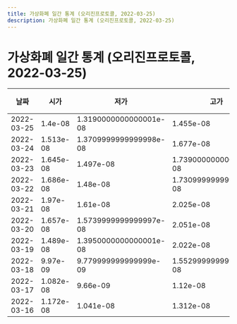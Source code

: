 ```yaml
---
title: 가상화폐 일간 통계 (오리진프로토콜, 2022-03-25)
description: 가상화폐 일간 통계 (오리진프로토콜, 2022-03-25)
---
```


가상화폐 일간 통계 (오리진프로토콜, 2022-03-25)
===

|날짜|시가|저가|고가|종가|비고|
|--|--|--|--|--|--|
|2022-03-25|1.4e-08|1.3190000000000001e-08|1.455e-08|1.35e-08|    |
|2022-03-24|1.513e-08|1.3709999999999998e-08|1.677e-08|1.4019999999999999e-08|    |
|2022-03-23|1.645e-08|1.497e-08|1.7390000000000002e-08|1.513e-08|    |
|2022-03-22|1.686e-08|1.48e-08|1.7309999999999998e-08|1.645e-08|    |
|2022-03-21|1.97e-08|1.61e-08|2.025e-08|1.696e-08|    |
|2022-03-20|1.657e-08|1.5739999999999997e-08|2.051e-08|1.97e-08|    |
|2022-03-19|1.489e-08|1.3950000000000001e-08|2.022e-08|1.657e-08|    |
|2022-03-18|9.97e-09|9.779999999999999e-09|1.5529999999999997e-08|1.489e-08|    |
|2022-03-17|1.082e-08|9.66e-09|1.12e-08|9.97e-09|    |
|2022-03-16|1.172e-08|1.041e-08|1.312e-08|1.082e-08|    |
